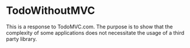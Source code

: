 TodoWithoutMVC
==============

This is a response to TodoMVC.com. The purpose is to show that the complexity of some applications does not necessitate the usage of a third party library.
